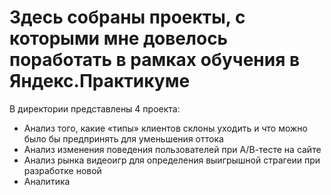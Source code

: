 # Здесь собраны проекты, с которыми мне довелось поработать в рамках обучения в Яндекс.Практикуме

В директории представлены 4 проекта:
- Анализ того, какие «типы» клиентов склоны уходить и что можно было бы предпринять для уменьшения оттока
- Анализ изменения поведения пользователей при А/В-тесте на сайте
- Анализ рынка видеоигр для определения выигрышной страгеии при разработке новой
- Аналитика 


